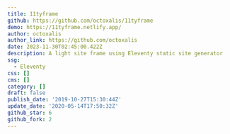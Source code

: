 ```yaml
---
title: 11tyframe
github: https://github.com/octoxalis/11tyframe
demo: https://11tyframe.netlify.app/
author: octoxalis
author_link: https://github.com/octoxalis
date: 2023-11-30T02:45:00.422Z
description: A light site frame using Eleventy static site generator
ssg:
  - Eleventy
css: []
cms: []
category: []
draft: false
publish_date: '2019-10-27T15:30:44Z'
update_date: '2020-05-14T17:50:32Z'
github_star: 6
github_fork: 2
---
```

